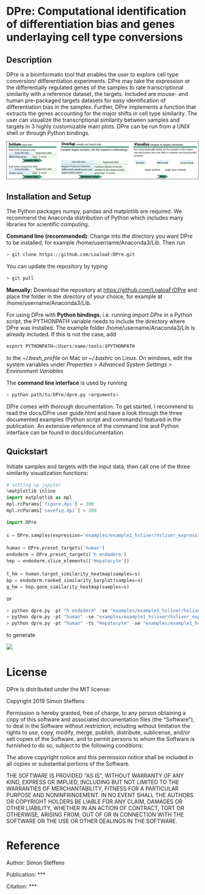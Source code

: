 
# DPre: Computational identification of differentiation bias and genes underlaying cell type conversions

## Description
DPre is a bioinformatic tool that enables the user to explore cell type conversion/ differentiation experiments. DPre may take the expression or the differentially regulated genes of the samples to rate transcriptional similarity with a reference dataset, the targets. Included are mouse- and human pre-packaged targets datasets for easy identification of differentiation bias in the samples. Further, DPre implements a function that extracts the genes accounting for the major shifts in cell type similarity. The user can visualize the transcriptional similarity between samples and targets in 3 highly customizable main plots. DPre can be run from a UNIX shell or through Python bindings.

<img src="docs/images/DPre_schematic.png"/> 


## Installation and Setup

The Python packages numpy, pandas and matplotlib are required. We recommend the Anaconda distribution of Python which includes many libraries for scientific computing. 

<b>Command line (recommended)</b>:
Change into the directory you want DPre to be installed, for example /home/username/Anaconda3/Lib. Then run


```python
> git clone https://github.com/LoaloaF/DPre.git
```

You can update the repository by typing


```python
> git pull
```

<b>Manually:</b> Download the repository at https://github.com/LoaloaF/DPre and place the folder in the directory of your choice, for example at  /home/username/Anaconda3/Lib. 


For using DPre with <b>Python bindings</b>, i.e. running <i>import DPre</i> in a Python script, the PYTHONPATH variable needs to include the directory where DPre was installed. The example folder /home/username/Anaconda3/Lib is already included. If this is not the case, add 


```python
export PYTHONPATH=/Users/name/tools:$PYTHONPATH
```

to the <i>&#126;/.bash_profile</i> on Mac or <i>&#126;/.bashrc</i> on Linux. On windows, edit the system variables under <i>Properties > Advanced System Settings > Environment Variables</i>

The <b>command line interface</b> is used by running


```python
> python path/to/DPre/dpre.py <arguments>
```

DPre comes with thorough documentation. To get started, I recommend to read the docs/DPre user guide.html and have a look through the three documented examples (Python script and commands) featured in the publication. An extensive reference of the command line and Python interface can be found in docs/documentation.

## Quickstart
Initiate samples and targets with the input data, then call one of the three similarity visualization functions:


```python
# setting up jupyter
%matplotlib inline
import matplotlib as mpl
mpl.rcParams['figure.dpi'] = 300
mpl.rcParams['savefig.dpi'] = 300
```


```python
import DPre

s = DPre.samples(expression='examples/example1_hsliver/hsliver_expression.tsv', ctrl='Day00')

human = DPre.preset_targets('human')
endoderm = DPre.preset_targets('h endoderm')
hep = endoderm.slice_elements(['Hepatocyte'])

t_hm = human.target_similarity_heatmap(samples=s)
bp = endoderm.ranked_similarity_barplot(samples=s)
g_hm = hep.gene_similarity_heatmap(samples=s)
```

or


```python
> python dpre.py -pt "h endoderm" -se "examples/example1_hsliver/hsliver_expression.tsv" -c "Day00" target_sim
> python dpre.py -pt "human" -se "examples/example1_hsliver/hsliver_expression.tsv" -c "Day00" ranked_sim
> python dpre.py -pt "human" -ts "Hepatocyte" -se "examples/example1_hsliver/hsliver_expression.tsv" -c "Day00" gene_sim
```

to generate

<img src="docs/images/DPre_showcase.png"/> 

# License

DPre is distributed under the MIT license:

Copyright 2019 Simon Steffens

Permission is hereby granted, free of charge, to any person obtaining a copy of this software and associated documentation files (the "Software"), to deal in the Software without restriction, including without limitation the rights to use, copy, modify, merge, publish, distribute, sublicense, and/or sell copies of the Software, and to permit persons to whom the Software is furnished to do so, subject to the following conditions:

The above copyright notice and this permission notice shall be included in all copies or substantial portions of the Software.

THE SOFTWARE IS PROVIDED "AS IS", WITHOUT WARRANTY OF ANY KIND, EXPRESS OR IMPLIED, INCLUDING BUT NOT LIMITED TO THE WARRANTIES OF MERCHANTABILITY, FITNESS FOR A PARTICULAR PURPOSE AND NONINFRINGEMENT. IN NO EVENT SHALL THE AUTHORS OR COPYRIGHT HOLDERS BE LIABLE FOR ANY CLAIM, DAMAGES OR OTHER LIABILITY, WHETHER IN AN ACTION OF CONTRACT, TORT OR OTHERWISE, ARISING FROM, OUT OF OR IN CONNECTION WITH THE SOFTWARE OR THE USE OR OTHER DEALINGS IN THE SOFTWARE.

# Reference

Author: Simon Steffens<br>

Publication: ***<br>

Citation: ***<br>

